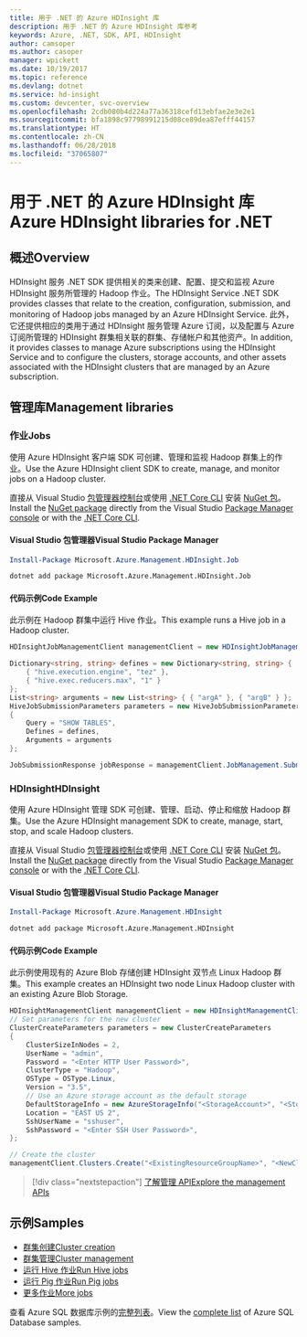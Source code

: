 ```yaml
---
title: 用于 .NET 的 Azure HDInsight 库
description: 用于 .NET 的 Azure HDInsight 库参考
keywords: Azure, .NET, SDK, API, HDInsight
author: camsoper
ms.author: casoper
manager: wpickett
ms.date: 10/19/2017
ms.topic: reference
ms.devlang: dotnet
ms.service: hd-insight
ms.custom: devcenter, svc-overview
ms.openlocfilehash: 2cdb080b4d224a77a36318cefd13ebfae2e3e2e1
ms.sourcegitcommit: bfa1898c97798991215d08ce89dea87efff44157
ms.translationtype: HT
ms.contentlocale: zh-CN
ms.lasthandoff: 06/28/2018
ms.locfileid: "37065807"
---
```

# <a name="azure-hdinsight-libraries-for-net"></a><span data-ttu-id="b2d9d-104">用于 .NET 的 Azure HDInsight 库</span><span class="sxs-lookup"><span data-stu-id="b2d9d-104">Azure HDInsight libraries for .NET</span></span>

## <a name="overview"></a><span data-ttu-id="b2d9d-105">概述</span><span class="sxs-lookup"><span data-stu-id="b2d9d-105">Overview</span></span>

<span data-ttu-id="b2d9d-106">HDInsight 服务 .NET SDK 提供相关的类来创建、配置、提交和监视 Azure HDInsight 服务所管理的 Hadoop 作业。</span><span class="sxs-lookup"><span data-stu-id="b2d9d-106">The HDInsight Service .NET SDK provides classes that relate to the creation, configuration, submission, and monitoring of Hadoop jobs managed by an Azure HDInsight Service.</span></span> <span data-ttu-id="b2d9d-107">此外，它还提供相应的类用于通过 HDInsight 服务管理 Azure 订阅，以及配置与 Azure 订阅所管理的 HDInsight 群集相关联的群集、存储帐户和其他资产。</span><span class="sxs-lookup"><span data-stu-id="b2d9d-107">In addition, it provides classes to manage Azure subscriptions using the HDInsight Service and to configure the clusters, storage accounts, and other assets associated with the HDInsight clusters that are managed by an Azure subscription.</span></span>

## <a name="management-libraries"></a><span data-ttu-id="b2d9d-108">管理库</span><span class="sxs-lookup"><span data-stu-id="b2d9d-108">Management libraries</span></span>

### <a name="jobs"></a><span data-ttu-id="b2d9d-109">作业</span><span class="sxs-lookup"><span data-stu-id="b2d9d-109">Jobs</span></span>

<span data-ttu-id="b2d9d-110">使用 Azure HDInsight 客户端 SDK 可创建、管理和监视 Hadoop 群集上的作业。</span><span class="sxs-lookup"><span data-stu-id="b2d9d-110">Use the Azure HDInsight client SDK to create, manage, and monitor jobs on a Hadoop cluster.</span></span> 

<span data-ttu-id="b2d9d-111">直接从 Visual Studio [包管理器控制台][PackageManager]或使用 [.NET Core CLI][DotNetCLI] 安装 [NuGet 包](https://www.nuget.org/packages/Microsoft.Azure.Management.HDInsight.Job)。</span><span class="sxs-lookup"><span data-stu-id="b2d9d-111">Install the [NuGet package](https://www.nuget.org/packages/Microsoft.Azure.Management.HDInsight.Job) directly from the Visual Studio [Package Manager console][PackageManager] or with the [.NET Core CLI][DotNetCLI].</span></span>

#### <a name="visual-studio-package-manager"></a><span data-ttu-id="b2d9d-112">Visual Studio 包管理器</span><span class="sxs-lookup"><span data-stu-id="b2d9d-112">Visual Studio Package Manager</span></span>

```powershell
Install-Package Microsoft.Azure.Management.HDInsight.Job
```

```bash
dotnet add package Microsoft.Azure.Management.HDInsight.Job
```

#### <a name="code-example"></a><span data-ttu-id="b2d9d-113">代码示例</span><span class="sxs-lookup"><span data-stu-id="b2d9d-113">Code Example</span></span>

<span data-ttu-id="b2d9d-114">此示例在 Hadoop 群集中运行 Hive 作业。</span><span class="sxs-lookup"><span data-stu-id="b2d9d-114">This example runs a Hive job in a Hadoop cluster.</span></span>

```csharp
HDInsightJobManagementClient managementClient = new HDInsightJobManagementClient(clusterUri, credentials);

Dictionary<string, string> defines = new Dictionary<string, string> {
    { "hive.execution.engine", "tez" },
    { "hive.exec.reducers.max", "1" }
};
List<string> arguments = new List<string> { { "argA" }, { "argB" } };
HiveJobSubmissionParameters parameters = new HiveJobSubmissionParameters
{
    Query = "SHOW TABLES",
    Defines = defines,
    Arguments = arguments
};

JobSubmissionResponse jobResponse = managementClient.JobManagement.SubmitHiveJob(parameters);
```

### <a name="hdinsight"></a><span data-ttu-id="b2d9d-115">HDInsight</span><span class="sxs-lookup"><span data-stu-id="b2d9d-115">HDInsight</span></span>

<span data-ttu-id="b2d9d-116">使用 Azure HDInsight 管理 SDK 可创建、管理、启动、停止和缩放 Hadoop 群集。</span><span class="sxs-lookup"><span data-stu-id="b2d9d-116">Use the Azure HDInsight management SDK to create, manage, start, stop, and scale Hadoop clusters.</span></span>

<span data-ttu-id="b2d9d-117">直接从 Visual Studio [包管理器控制台][PackageManager]或使用 [.NET Core CLI][DotNetCLI] 安装 [NuGet 包](https://www.nuget.org/packages/Microsoft.Azure.Management.HDInsight)。</span><span class="sxs-lookup"><span data-stu-id="b2d9d-117">Install the [NuGet package](https://www.nuget.org/packages/Microsoft.Azure.Management.HDInsight) directly from the Visual Studio [Package Manager console][PackageManager] or with the [.NET Core CLI][DotNetCLI].</span></span>

#### <a name="visual-studio-package-manager"></a><span data-ttu-id="b2d9d-118">Visual Studio 包管理器</span><span class="sxs-lookup"><span data-stu-id="b2d9d-118">Visual Studio Package Manager</span></span>

```powershell
Install-Package Microsoft.Azure.Management.HDInsight
```

```bash
dotnet add package Microsoft.Azure.Management.HDInsight
```

#### <a name="code-example"></a><span data-ttu-id="b2d9d-119">代码示例</span><span class="sxs-lookup"><span data-stu-id="b2d9d-119">Code Example</span></span>

<span data-ttu-id="b2d9d-120">此示例使用现有的 Azure Blob 存储创建 HDInsight 双节点 Linux Hadoop 群集。</span><span class="sxs-lookup"><span data-stu-id="b2d9d-120">This example creates an HDInsight two node Linux Hadoop cluster with an existing Azure Blob Storage.</span></span>

```csharp
HDInsightManagementClient managementClient = new HDInsightManagementClient(authToken);
// Set parameters for the new cluster
ClusterCreateParameters parameters = new ClusterCreateParameters
{
    ClusterSizeInNodes = 2,
    UserName = "admin",
    Password = "<Enter HTTP User Password>",
    ClusterType = "Hadoop",
    OSType = OSType.Linux,
    Version = "3.5",
    // Use an Azure storage account as the default storage
    DefaultStorageInfo = new AzureStorageInfo("<StorageAccount>", "<StorageKey>", "<BlobContainerName>"),
    Location = "EAST US 2",
    SshUserName = "sshuser",
    SshPassword = "<Enter SSH User Password>",
};

// Create the cluster
managementClient.Clusters.Create("<ExistingResourceGroupName>", "<NewClusterName>", parameters);
```

> [!div class="nextstepaction"]
> [<span data-ttu-id="b2d9d-121">了解管理 API</span><span class="sxs-lookup"><span data-stu-id="b2d9d-121">Explore the management APIs</span></span>](/dotnet/api/overview/azure/hdinsights/management)


## <a name="samples"></a><span data-ttu-id="b2d9d-122">示例</span><span class="sxs-lookup"><span data-stu-id="b2d9d-122">Samples</span></span>

- [<span data-ttu-id="b2d9d-123">群集创建</span><span class="sxs-lookup"><span data-stu-id="b2d9d-123">Cluster creation</span></span>](https://docs.microsoft.com/azure/hdinsight/hdinsight-hadoop-create-linux-clusters-dotnet-sdk)
- [<span data-ttu-id="b2d9d-124">群集管理</span><span class="sxs-lookup"><span data-stu-id="b2d9d-124">Cluster management</span></span>](https://docs.microsoft.com/azure/hdinsight/hdinsight-administer-use-dotnet-sdk)
- [<span data-ttu-id="b2d9d-125">运行 Hive 作业</span><span class="sxs-lookup"><span data-stu-id="b2d9d-125">Run Hive jobs</span></span>](https://docs.microsoft.com/azure/hdinsight/hdinsight-hadoop-use-hive-dotnet-sdk)
- [<span data-ttu-id="b2d9d-126">运行 Pig 作业</span><span class="sxs-lookup"><span data-stu-id="b2d9d-126">Run Pig jobs</span></span>](https://docs.microsoft.com/azure/hdinsight/hdinsight-hadoop-use-pig-dotnet-sdk)
- [<span data-ttu-id="b2d9d-127">更多作业</span><span class="sxs-lookup"><span data-stu-id="b2d9d-127">More jobs</span></span>](https://docs.microsoft.com/azure/hdinsight/hdinsight-submit-hadoop-jobs-programmatically)

<span data-ttu-id="b2d9d-128">查看 Azure SQL 数据库示例的[完整列表](https://azure.microsoft.com/resources/samples/?platform=dotnet&service=hdinsight)。</span><span class="sxs-lookup"><span data-stu-id="b2d9d-128">View the [complete list](https://azure.microsoft.com/resources/samples/?platform=dotnet&service=hdinsight) of Azure SQL Database samples.</span></span>

[PackageManager]: https://docs.microsoft.com/nuget/tools/package-manager-console
[DotNetCLI]: https://docs.microsoft.com/dotnet/core/tools/dotnet-add-package
